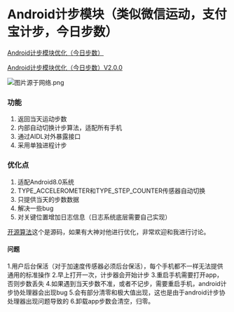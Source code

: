 # Android计步模块（类似微信运动，支付宝计步，今日步数）

[Android计步模块优化（今日步数）](http://www.jianshu.com/p/cfc2a200e46d)

[Android计步模块优化（今日步数）V2.0.0](https://www.jianshu.com/p/1b53937150ad)

![图片源于网络.png](http://upload-images.jianshu.io/upload_images/4158487-ef235914605842d1.png?imageMogr2/auto-orient/strip%7CimageView2/2/w/1240)

### 功能
1. 返回当天运动步数
2. 内部自动切换计步算法，适配所有手机
3. 通过AIDL对外暴露接口
4. 采用单独进程计步

### 优化点
1. 适配Android8.0系统
3. TYPE_ACCELEROMETER和TYPE_STEP_COUNTER传感器自动切换
4. 只提供当天的步数数据
5. 解决一些bug
6. 对关键位置增加日志信息（日志系统底层需要自己实现）

[开源算法](https://github.com/finnfu/stepcount)这个是源码，如果有大神对他进行优化，非常欢迎和我进行讨论。

#### 问题
1.用户后台保活（对于加速度传感器必须后台保活），每个手机都不一样无法提供通用的标准操作
2.早上打开一次，计步器会开始计步
3.重启手机需要打开app，否则步数丢失
4.如果遇到当天步数不准，或者不记步，需要重启手机，android计步协处理器会出现bug
5.会有部分清零和极大值出现，这也是由于android计步协处理器出现问题导致的
6.卸载app步数会清空，归零。

